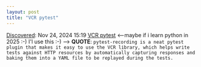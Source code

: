 ```yaml
---
layout: post
title: "VCR pytest"
---
```

[Discovered](http://rolandtanglao.com/2020/07/29/p1-blogthis-checkvist-list-links-to-blog/): Nov 24, 2024 15:19 [VCR pytest](https://til.simonwillison.net/pytest/pytest-recording-vcr) <--maybe if i learn python in 2025 :-) I'l use this :-) --> **QUOTE**: `pytest-recording is a neat pytest plugin that makes it easy to use the VCR library, which helps write tests against HTTP resources by automatically capturing responses and baking them into a YAML file to be replayed during the tests.`
